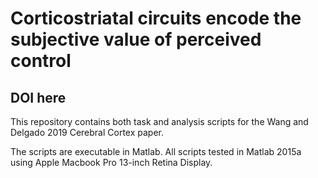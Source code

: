 # Corticostriatal circuits encode the subjective value of perceived control
## DOI here

This repository contains both task and analysis scripts for the Wang and Delgado 2019 Cerebral Cortex paper. 

The scripts are executable in Matlab. 
All scripts tested in Matlab 2015a using Apple Macbook Pro 13-inch Retina Display.
